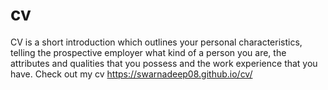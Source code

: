 # cv
CV is a short introduction which outlines your personal characteristics, telling the prospective employer what kind of a person you are, the attributes and qualities that you possess and the work experience that you have.
Check out my cv 
https://swarnadeep08.github.io/cv/

